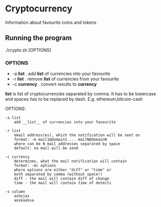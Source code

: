 # Cryptocurrency
Information about favourite coins and tokens

## Running the program
./crypto.sh [OPTIONS]

### OPTIONS
* -a __list__ . add __list__ of currencies into your favourite
* -r __list__ . remove __list__ of currencies from your favourite
* -c __currency__ . convert results to __currency__

__list__ is list of cryptocurrencies separated by comma. It has to be lowercase and spaces has to be replaced by dash. E.g. ethereum,bitcoin-cash


OPTIONS:

    -a list
        add __list__ of currencies into your favourite
        
    -r list
        email address(es), which the notification will be sent on
        format: -m mail1@domain1 ... mailN@domainN
        where can be N mail addresses separated by space
        default: no mail will be send
        
    -c currency
        determines, what the mail notification will contain
        format: -mc options
        where options are either "diff" or "time" or
        both separated by comma (without space!)
        diff - the mail will contain diff of change
        time - the mail will contain time of detecti
       
    -s column
        ashojas
        aoskaoksa
